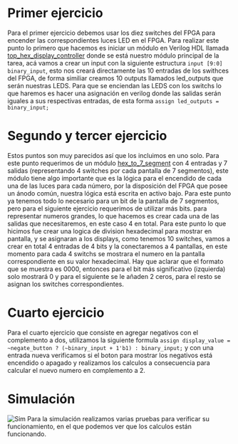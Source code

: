 # Primer ejercicio
Para el primer ejercicio debemos usar los diez switches del FPGA para encender las correspondientes luces LED en el FPGA.
Para realizar este punto lo primero que hacemos es iniciar un módulo en Verilog HDL llamada [top_hex_display_controller](digital_display.srcs/sources_1/new/top_display_controller_10bit.v)
donde se está nuestro módulo principal de la tarea, acá vamos a crear un input 
con la siguiente estructura `input [9:0] binary_input`, esto nos creará directamente las 10 entradas de los swithces del FPGA,
de forma similiar creamos 10 outputs llamados led_outputs que serán nuestras LEDS. Para que se enciendan las LEDS con los switchs lo que haremos es hacer una asignación en verilog donde
las salidas serán iguales a sus respectivas entradas, de esta forma `assign led_outputs = binary_input;`
# Segundo y tercer ejercicio
Estos puntos son muy parecidos así que los incluimos en uno solo. Para este punto requerimos de un módulo [hex_to_7_segment](digital_display.srcs/sources_1/new/hex_to_7_segment.v) con 4 entradas y 7 salidas (representando 4 switches por cada pantalla de 7 segmentos),
este módulo tiene algo importante que es la lógica para el encendido de cada una de las luces para cada número, por la disposición del FPGA que posee un ánodo común, nuestra lógica está escrita en activo bajo.
Para este punto ya tenemos todo lo necesario para un bit de la pantalla de 7 segmentos, pero para el siguiente ejercicio requerimos de utilizar más bits. para representar numeros grandes, lo que hacemos es crear cada una de las salidas que necesitaremos, en este caso 4 en total. 
Para este punto lo que hicimos fue crear una logica de division hexadecimal para mostrar en pantalla, y se asignaran a los displays, como tenemos 10 switches,  vamos a crear en total 4 entradas de 4 bits y la conectaremos a 4 pantallas, en este momento para cada 4 switchs se mostrara el numero en la pantalla correspondiente en su valor hexadecimal. Hay que aclarar que el formato que se muestra es 0000, entonces para el bit más significativo (izquierda) solo mostrará 0 y para el siguiente se le añaden 2 ceros, para el resto se asignan los switches correspondientes.
# Cuarto ejercicio
Para el cuarto ejercicio que consiste en agregar negativos con el complemento a dos, utilizamos la siguiente formula `assign display_value = ~negate_button ? (~binary_input + 1'b1) : binary_input;` y con una entrada nueva verificamos si el boton para mostrar los negativos está encendido o apagado y realizamos los calculos a consecuencia para calcular el nuevo numero en complemento a 2.
# Simulación
![Sim](https://github.com/user-attachments/assets/dccfb538-a5ca-4507-a7e2-be9a8f622839)
Para la simulación realizamos varias pruebas para verificar su funcionamiento, en el que podemos ver que los calculos están funcionando.
